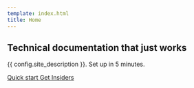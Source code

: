 ```yaml
---
template: index.html
title: Home
---
```


<style>.md-header{position:initial}.md-main__inner{margin:0}.md-content{display:none}@media screen and (min-width:60em){.md-sidebar--secondary{display:none}}@media screen and (min-width:76.25em){.md-sidebar--primary{display:none}}</style>

  <section class="mdx-container">
    <div class="md-grid md-typeset">
        <div class="mdx-hero__content">
          <h1>Technical documentation that just works</h1>
          <p>{{ config.site_description }}. Set up in 5 minutes.</p>
          <a href="{{ page.next_page.url | url }}" title="{{ page.next_page.title | e }}" class="md-button md-button--primary">
            Quick start
          </a>
          <a href="{{ 'insiders/' | url }}" title="Material for MkDocs Insiders" class="md-button">
            Get Insiders
          </a>
        </div>
      </div>
    </div>
  </section>